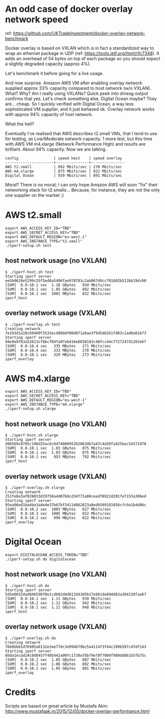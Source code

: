# An odd case of docker overlay network speed
ref: https://github.com/UKTradeInvestment/docker-overlay-network-benchmark

Docker overlay is based on VXLAN which is in fact a standardized way to wrap an ethernet package in UDP (ref: https://tools.ietf.org/html/rfc7348). It adds an overhead of 54 bytes on top of each package so you should expect a slightly degraded capacity (approx 4%).

Let's benchmark it before going for a live usage.

And now surprise. Amazon AWS VM after enabling overlay network supplied approx 33% capacity compared to host network 
(w/o VXLAN). What? Why? Am I really using VXLANs? Quick peek into dmesg output confirms that yes.
Let's check something else. Digital Ocean maybe? They are... cheap. So I quickly verified with Digital Ocean, a way less 
sophisticated VM supplier, and it just behaved ok. Overlay network works with approx 94% capacity of host network.

What the hell?

Eventually I've realised that AWS describes t2.small VMs, that I tend to use for testing, as Low/Moderate network capacity.
1 more test, but this time with AWS VM m4.xlarge (Network Performance High) and results are brilliant. 
About 94% capacity. Now we are talking.

```
config                | speed host    | speed overlay
----------------------+---------------+---------------
AWS t2.small          | 892 Mbits/sec | 270 Mbits/sec
AWS m4.xlarge         | 875 Mbits/sec | 822 Mbits/sec
Digital Ocean         | 939 Mbits/sec | 891 Mbits/sec
```

Moral? There is no moral; I can only hope Amazon AWS will soon "fix" their networking stack for t2.smalls...
Because, for instance, they are not the only one supplier on the market ;)


# AWS t2.small
```
export AWS_ACCESS_KEY_ID="TBD"
export AWS_SECRET_ACCESS_KEY="TBD"
export AWS_DEFAULT_REGION="eu-west-1"
export AWS_INSTANCE_TYPE="t2.small"
./iperf-setup.sh test
```

## host network usage (no VXLAN)
```
$ ./iperf-host.sh test
Starting iperf server
ee5b0624e5299c55f5ed6a5406fae978781c2ab06749cc701602b513bb19dc60
[SUM]  0.0-10.1 sec  1.10 GBytes   934 Mbits/sec
[SUM]  0.0-10.1 sec  1.05 GBytes   892 Mbits/sec
[SUM]  0.0-10.1 sec  1001 MBytes   832 Mbits/sec
iperf_host
```

## overlay network usage (VXLAN)
```
$ ./iperf-overlay.sh test
Creating network
fe193d1a10c69409f3533ecd96b8f00d8f1a6ae3f945db261fd83c1ad0a01673
Starting iperf server
94e9e9763a52613cf8bcf84fa07a6416e6658103c40fcc44cf72724741283e6f
[SUM]  0.0-10.4 sec   335 MBytes   271 Mbits/sec
[SUM]  0.0-10.4 sec   333 MBytes   270 Mbits/sec
[SUM]  0.0-10.1 sec   329 MBytes   273 Mbits/sec
iperf_overlay
```



# AWS m4.xlarge
```
export AWS_ACCESS_KEY_ID="TBD"
export AWS_SECRET_ACCESS_KEY="TBD"
export AWS_DEFAULT_REGION="eu-west-1"
export AWS_INSTANCE_TYPE="m4.xlarge"
./iperf-setup.sh xlarge
```

## host network usage (no VXLAN)
```
$ ./iperf-host.sh xlarge
Starting iperf server
d96569c8705c196d25ac6c0474080952b20634b7a47c4d20fa425bac54572d78
[SUM]  0.0-10.1 sec  1.03 GBytes   875 Mbits/sec
[SUM]  0.0-10.1 sec  1.03 GBytes   875 Mbits/sec
[SUM]  0.0-10.1 sec   953 MBytes   792 Mbits/sec
iperf_host
```

## overlay network usage (VXLAN)
```
$ ./iperf-overlay.sh xlarge
Creating network
251fe8e3af028033d29758a4d0768cd34771a00cead78922d2017ef153a306ed
Starting iperf server
95ea06ed1ba4ba3a4e4e37b67bf3411d862823a8edb509181058cfc9a1b4d06c
[SUM]  0.0-10.2 sec  1003 MBytes   827 Mbits/sec
[SUM]  0.0-10.3 sec  1005 MBytes   822 Mbits/sec
[SUM]  0.0-10.2 sec   999 MBytes   822 Mbits/sec
iperf_overlay
```



# Digital Ocean
```
export DIGITALOCEAN_ACCESS_TOKEN="TBD"
./iperf-setup.sh do digitalocean
```

## host network usage (no VXLAN)
```
$ ./iperf-host.sh do
Starting iperf server
5d5e00324ad84659070e1cdb02ddd812d4185b17e9b1de69dd63a104128faa67
[SUM]  0.0-10.1 sec  1.11 GBytes   939 Mbits/sec
[SUM]  0.0-10.2 sec  1.11 GBytes   942 Mbits/sec
[SUM]  0.0-10.1 sec  1.11 GBytes   948 Mbits/sec
iperf_host
```

## overlay network usage (VXLAN)
```
$ ./iperf-overlay.sh do
Creating network
76b8bb61d76985a0132e3ae77dc3e994679bc5a4114f3f44c199b597c4fdf143
Starting iperf server
6bda1ecad24c8d0457f405442a00fc1720a7bb79e70f7004f989dd861b5fb75c
[SUM]  0.0-10.2 sec  1.05 GBytes   887 Mbits/sec
[SUM]  0.0-10.2 sec  1.06 GBytes   892 Mbits/sec
[SUM]  0.0-10.1 sec  1.05 GBytes   891 Mbits/sec
iperf_overlay
```



# Credits
Scripts are based on great article by Mustafa Akin: 
http://www.mustafaak.in/2015/12/05/docker-overlay-performance.html
